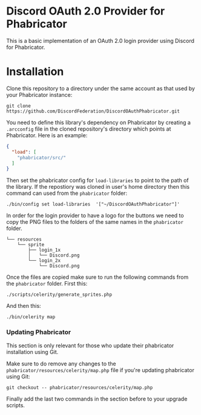 # Discord OAuth 2.0 Provider for Phabricator
This is a basic implementation of an OAuth 2.0 login provider using Discord for Phabricator.

# Installation
Clone this repository to a directory under the same account as that used by your Phabricator instance:
```
git clone https://github.com/DiscordFederation/DiscordOAuthPhabricator.git
```

You need to define this library's dependency on Phabricator by creating a `.arcconfig` file in the cloned repository's directory which points at Phabricator. Here is an example: 
```json
{
  "load": [
    "phabricator/src/"
  ]
}
```

Then set the phabricator config for `load-libraries` to point to the path of the library. If the repostiory was cloned in user's home directory then this command can used from the `phabricator` folder:
```
./bin/config set load-libraries  '["~/DiscordOAuthPhabricator"]'
```

In order for the login provider to have a logo for the buttons we need to copy the PNG files to the folders of the same names in the `phabricator` folder.
```
└── resources
    └── sprite
        ├── login_1x
        │   └── Discord.png
        └── login_2x
            └── Discord.png
```

Once the files are copied make sure to run the following commands from the `phabricator` folder.
First this:

```
./scripts/celerity/generate_sprites.php
```
And then this:
```
./bin/celerity map
```

### Updating Phabricator
This section is only relevant for those who update their phabricator installation using Git.

Make sure to do remove any changes to the `phabricator/resources/celerity/map.php` file if you're updating phabricator using Git:

```
git checkout -- phabricator/resources/celerity/map.php
```

Finally add the last two commands in the section before to your upgrade scripts.
